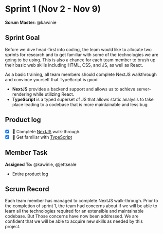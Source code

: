 # Sprint 1 (Nov 2 - Nov 9)

**Scrum Master:** @kawinie

## Sprint Goal

Before we dive head-first into coding, the team would like to allocate two sprints for research and to get familiar with some of the technologies we are going to be using. This is also a chance for each team member to brush up their basic web skills including HTML, CSS, and JS, as well as React.

As a basic training, all team members should complete NextJS walkthrough and convince yourself that TypeScript is good

- **NextJS** provides a backend support and allows us to achieve server-rendering while utilizing React.
- **TypeScript** is a typed superset of JS that allows static analysis to take place leading to a codebase that is more maintainable and less bug

## Product log

- [x] :rocket: Complete [NextJS](https://nextjs.org/learn/basics/create-nextjs-app?utm_source=next-site&utm_medium=nav-cta&utm_campaign=next-website) walk-through.
- [x] :rocket: Get familiar with [TypeScript](https://www.typescriptlang.org)

## Member Task

**Assigned To:** @kawinie, @jettseale

- Entire product log

## Scrum Record

Each team member has managed to complete NextJS walk-through. Prior to the completion of sprint 1, the team had concerns about if we will be able to learn all the technologies required for an extensible and maintainable codebase. But Those concerns have now been addressed. We are confident that we will be able to acquire new skills as needed by this project.
